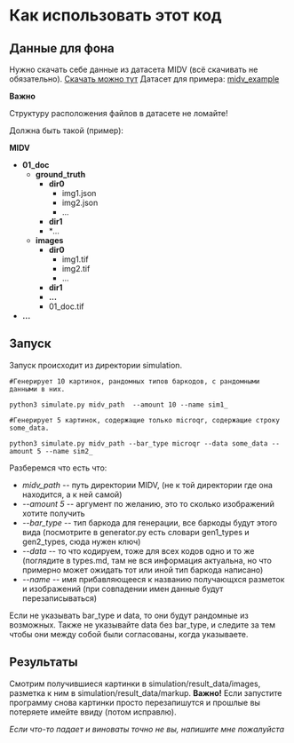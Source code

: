 # Как использовать этот код

## Данные для фона

Нужно скачать себе данные из датасета MIDV (всё скачивать не обязательно).
[Скачать можно тут](https://www.kaggle.com/datasets/kontheeboonmeeprakob/midv500)
Датасет для примера: [midv_example](https://disk.yandex.ru/d/vnIrFwIuRCui6g)

**Важно**

Структуру расположения файлов в датасете не ломайте!

Должна быть такой (пример):

**MIDV**
- **01_doc**
    - **ground_truth** 
        - **dir0**
            - img1.json 
            - img2.json
            - ...
        - **dir1**
        - **...*
    - **images**
        - **dir0**
            - img1.tif
            - img2.tif
            - ...
        - **dir1**
        - **...**
        - 01_doc.tif
- **...**


## Запуск

Запуск происходит из директории simulation.

```
#Генерирует 10 картинок, рандомных типов баркодов, с рандомными данными в них.

python3 simulate.py midv_path  --amount 10 --name sim1_
```

```
#Генерирует 5 картинок, содержащие только microqr, содержащие строку some_data. 

python3 simulate.py midv_path --bar_type microqr --data some_data --amount 5 --name sim2_

```

Разберемся что есть что:

- *midv_path* -- путь директории MIDV, (не к той директории где она находится, а к ней самой)
- *--amount 5* --  аргумент по желанию, это то сколько изображений хотите получить
- *--bar_type* --  тип баркода для генерации, все баркоды будут этого вида (посмотрите в generator.py есть словари gen1_types и gen2_types, сюда нужен ключ)
- *--data* -- то что кодируем, тоже для всех кодов одно и то же (поглядите в types.md, там не вся информация актуальна, но что примерно может ожидать тот или иной тип баркода написано)
- *--name* -- имя прибавляющееся к названию получающхся разметок и изображений (при совпадении имен данные будут перезаписываться)

Если не указывать bar_type и data, то они будут рандомные из возможных. Также не указывайте data без bar_type, и следите за тем чтобы они между собой были согласованы, когда указываете.

### 


## Результаты

Смотрим получившиеся картинки в simulation/result_data/images, разметка к ним в simulation/result_data/markup. **Важно!** Если запустите программу снова картинки просто перезапишутся и прошлые вы потеряете имейте ввиду (потом исправлю).


*Если что-то падает и виноваты точно не вы, напишите мне пожалуйста*
